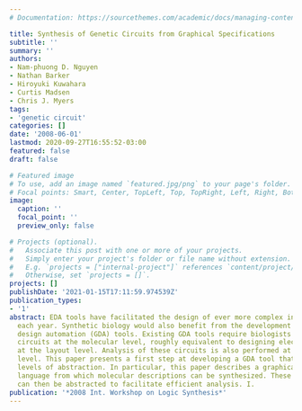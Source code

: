 ```yaml
---
# Documentation: https://sourcethemes.com/academic/docs/managing-content/

title: Synthesis of Genetic Circuits from Graphical Specifications
subtitle: ''
summary: ''
authors:
- Nam-phuong D. Nguyen
- Nathan Barker
- Hiroyuki Kuwahara
- Curtis Madsen
- Chris J. Myers
tags:
- 'genetic circuit'
categories: []
date: '2008-06-01'
lastmod: 2020-09-27T16:55:52-03:00
featured: false
draft: false

# Featured image
# To use, add an image named `featured.jpg/png` to your page's folder.
# Focal points: Smart, Center, TopLeft, Top, TopRight, Left, Right, BottomLeft, Bottom, BottomRight.
image:
  caption: ''
  focal_point: ''
  preview_only: false

# Projects (optional).
#   Associate this post with one or more of your projects.
#   Simply enter your project's folder or file name without extension.
#   E.g. `projects = ["internal-project"]` references `content/project/deep-learning/index.md`.
#   Otherwise, set `projects = []`.
projects: []
publishDate: '2021-01-15T17:11:59.974539Z'
publication_types:
- '1'
abstract: EDA tools have facilitated the design of ever more complex integrated circuits
  each year. Synthetic biology would also benefit from the development of genetic
  design automation (GDA) tools. Existing GDA tools require biologists to design genetic
  circuits at the molecular level, roughly equivalent to designing electronic circuits
  at the layout level. Analysis of these circuits is also performed at this very low
  level. This paper presents a first step at developing a GDA tool that supports higher
  levels of abstraction. In particular, this paper describes a graphical specification
  language from which molecular descriptions can be synthesized. These descriptions
  can then be abstracted to facilitate efficient analysis. I.
publication: '*2008 Int. Workshop on Logic Synthesis*'
---
```

